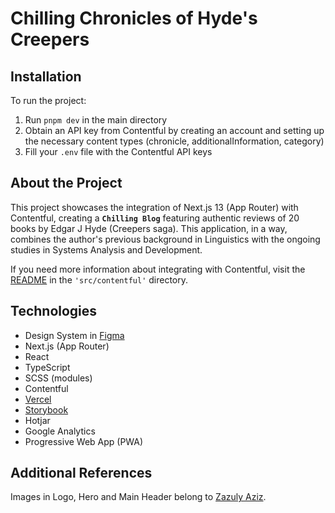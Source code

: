 # Chilling Chronicles of Hyde's Creepers

## Installation

To run the project:

1. Run `pnpm dev` in the main directory
2. Obtain an API key from Contentful by creating an account and setting up the necessary content types (chronicle, additionalInformation, category)
3. Fill your `.env` file with the Contentful API keys

## About the Project

This project showcases the integration of Next.js 13 (App Router) with Contentful, creating a **`Chilling Blog`** featuring authentic reviews of 20 books by Edgar J Hyde (Creepers saga). This application, in a way, combines the author's previous background in Linguistics with the ongoing studies in Systems Analysis and Development.

If you need more information about integrating with Contentful, visit the [README](/src/contentful/README.md) in the `'src/contentful'` directory.

## Technologies

- Design System in [Figma](https://www.figma.com/file/IkyUa6fN7Bhb4dX2ieMz59/Chilling-Chronicles-of-Hyde's-Creepers-(public)?type=design&node-id=901%3A1317&mode=dev)
- Next.js (App Router)
- React
- TypeScript
- SCSS (modules)
- Contentful
- [Vercel](https://chilling-chronicles-of-hydes-creepers.vercel.app/)
- [Storybook](https://kellycesario.github.io/chilling-chronicles-of-hydes-creepers/)
- Hotjar
- Google Analytics
- Progressive Web App (PWA)

## Additional References

Images in Logo, Hero and Main Header belong to [Zazuly Aziz](https://www.figma.com/community/file/898410101241932232).
